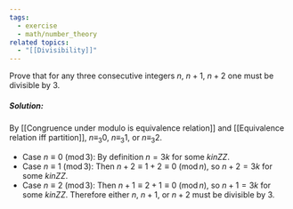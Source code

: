```yaml
---
tags:
  - exercise
  - math/number_theory
related topics:
  - "[[Divisibility]]"
---
```

Prove that for any three consecutive integers $n$, $n+1$, $n+2$ one must be divisible by $3$.
##### Solution:
By [[Congruence under modulo is equivalence relation]] and [[Equivalence relation iff partition]], $n\equiv_3 0$, $n\equiv_3 1$, or $n\equiv_3 2$.
- Case $n\equiv 0\ (\operatorname{mod} 3)$:
	By definition $n = 3k$ for some $k in ZZ$.
- Case $n\equiv 1\ (\operatorname{mod} 3)$:
	Then $n+2 \equiv 1+2 \equiv 0\ (\operatorname{mod} n)$, so $n+2 = 3k$ for some $k in ZZ$.
- Case $n\equiv 2\ (\operatorname{mod} 3)$:
	Then $n+1 \equiv 2+1 \equiv 0\ (\operatorname{mod} n)$, so $n+1 = 3k$ for some $k in ZZ$.
Therefore either $n$, $n+1$, or $n+2$ must be divisible by $3$.
